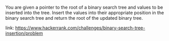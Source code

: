 You are given a pointer to the root of a binary search tree and values to be inserted into the tree. Insert the values into their appropriate position in the binary search tree and return the root of the updated binary tree.

link: https://www.hackerrank.com/challenges/binary-search-tree-insertion/problem
